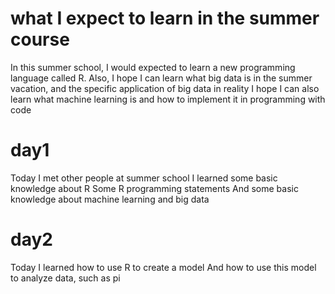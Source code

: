 # what I expect to learn in the summer course
In this summer school, I would expected to learn a new programming language called R.
Also, I hope I can learn what big data is in the summer vacation, and the specific application of big data in reality
I hope I can also learn what machine learning is and how to implement it in programming with code

# day1
Today I met other people at summer school
I learned some basic knowledge about R
Some R programming statements
And some basic knowledge about machine learning and big data

# day2
Today I learned how to use R to create a model
And how to use this model to analyze data, such as pi

